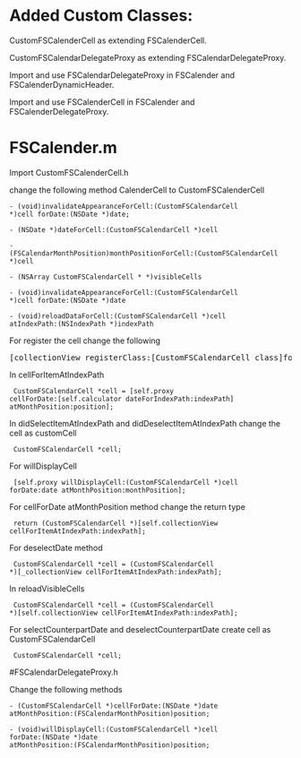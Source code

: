 #  Added Custom Classes:
CustomFSCalenderCell as extending FSCalenderCell.

CustomFSCalendarDelegateProxy as extending FSCalendarDelegateProxy.

Import and use FSCalendarDelegateProxy in FSCalender and FSCalenderDynamicHeader.

Import and use FSCalenderCell in FSCalender and FSCalenderDelegateProxy.

# FSCalender.m 
Import CustomFSCalenderCell.h

change the following method CalenderCell to CustomFSCalenderCell

<code>- (void)invalidateAppearanceForCell:(CustomFSCalendarCell *)cell forDate:(NSDate *)date;</code>

<code>- (NSDate *)dateForCell:(CustomFSCalendarCell *)cell</code>

<code>- (FSCalendarMonthPosition)monthPositionForCell:(CustomFSCalendarCell *)cell</code>

<code>- (NSArray CustomFSCalendarCell * *)visibleCells</code> 

<code>- (void)invalidateAppearanceForCell:(CustomFSCalendarCell *)cell forDate:(NSDate *)date</code>

<code>- (void)reloadDataForCell:(CustomFSCalendarCell *)cell atIndexPath:(NSIndexPath *)indexPath</code>


For register the cell change the following

<pre>[collectionView registerClass:[CustomFSCalendarCell class]forCellWithReuseIdentifier:FSCalendarDefaultCellReuseIdentifier];</pre>

In cellForItemAtIndexPath

<code>    CustomFSCalendarCell *cell = [self.proxy cellForDate:[self.calculator dateForIndexPath:indexPath] atMonthPosition:position];</code>

In didSelectItemAtIndexPath and didDeselectItemAtIndexPath change the cell as customCell

<code>     CustomFSCalendarCell *cell; </code>

For willDisplayCell

<code> [self.proxy willDisplayCell:(CustomFSCalendarCell *)cell forDate:date atMonthPosition:monthPosition];
</code>

For cellForDate atMonthPosition method change the return type

<code>    return (CustomFSCalendarCell *)[self.collectionView cellForItemAtIndexPath:indexPath];
</code>

For deselectDate method 

<code>        CustomFSCalendarCell *cell = (CustomFSCalendarCell *)[_collectionView cellForItemAtIndexPath:indexPath];
</code>

In reloadVisibleCells

<code>        CustomFSCalendarCell *cell = (CustomFSCalendarCell *)[self.collectionView cellForItemAtIndexPath:indexPath];
</code>

For selectCounterpartDate and deselectCounterpartDate create cell as CustomFSCalendarCell

<code>    CustomFSCalendarCell *cell;</code>

#FSCalendarDelegateProxy.h

Change the following methods 

<code>- (CustomFSCalendarCell *)cellForDate:(NSDate *)date atMonthPosition:(FSCalendarMonthPosition)position;
</code>

<code>- (void)willDisplayCell:(CustomFSCalendarCell *)cell forDate:(NSDate *)date atMonthPosition:(FSCalendarMonthPosition)position;</code>
